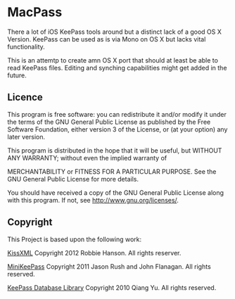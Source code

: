 MacPass
=======

There a lot of iOS KeePass tools around but a distinct lack of a good OS X Version.
KeePass can be used as is via Mono on OS X but lacks vital functionality.

This is an attemtp to create amn OS X port that should at least be able to read KeePass files.
Editing and synching capabilities might get added in the future.

Licence
-------
  
This program is free software: you can redistribute it and/or modify
it under the terms of the GNU General Public License as published by
the Free Software Foundation, either version 3 of the License, or
(at your option) any later version.

This program is distributed in the hope that it will be useful,
but WITHOUT ANY WARRANTY; without even the implied warranty of

MERCHANTABILITY or FITNESS FOR A PARTICULAR PURPOSE.  See the
GNU General Public License for more details.

You should have received a copy of the GNU General Public License
along with this program.  If not, see <http://www.gnu.org/licenses/>.

Copyright
---------

This Project is based upon the following work:

[KissXML](https://github.com/robbiehanson/KissXML) Copyright 2012 Robbie Hanson. All rights reserver.

[MiniKeePass](https://github.com/MiniKeePass/MiniKeePass) Copyright 2011 Jason Rush and John Flanagan. All rights reserved.

[KeePass Database Library](https://github.com/mpowrie/KeePassLib) Copyright 2010 Qiang Yu. All rights reserved.
